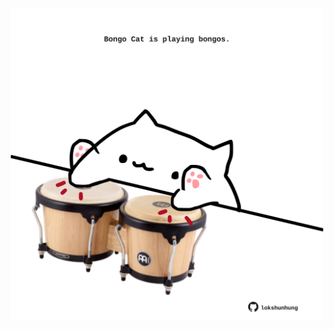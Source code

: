 <!-- built at 13/11/2022, 10:01:04 UTC -->
<p align="center">
  <img width="500" height="500" src="./ReadmeImage.svg">
</p>
